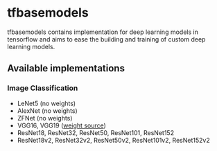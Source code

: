 # tfbasemodels
tfbasemodels contains implementation for deep learning models in tensorflow and aims to ease the building and training of custom deep learning models.

## Available implementations
### Image Classification
- LeNet5 (no weights)
- AlexNet (no weights)
- ZFNet (no weights)
- VGG16, VGG19 ([weight source](https://github.com/fchollet/deep-learning-models/releases/))
- ResNet18, ResNet32, ResNet50, ResNet101, ResNet152
- ResNet18v2, ResNet32v2, ResNet50v2, ResNet101v2, ResNet152v2

